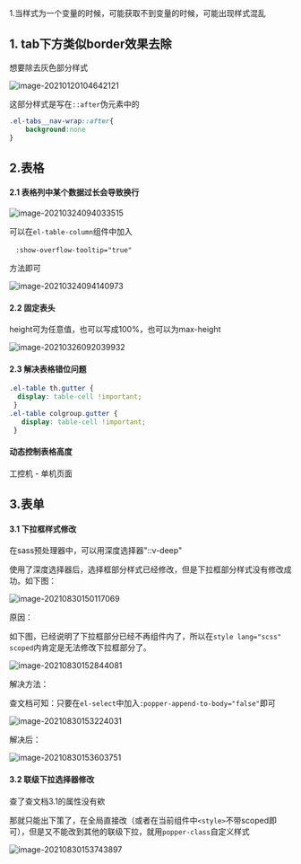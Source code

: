 1.当样式为一个变量的时候，可能获取不到变量的时候，可能出现样式混乱

## 1. tab下方类似border效果去除

想要除去灰色部分样式

![image-20210120104642121](C:\Users\62624\AppData\Roaming\Typora\typora-user-images\image-20210120104642121.png)

这部分样式是写在`::after`伪元素中的

```scss
.el-tabs__nav-wrap::after{
    background:none
}
```

## 2.表格

#### 2.1 表格列中某个数据过长会导致换行

![image-20210324094033515](C:\Users\62624\AppData\Roaming\Typora\typora-user-images\image-20210324094033515.png)

可以在`el-table-column`组件中加入

​    ` :show-overflow-tooltip="true"`

方法即可

![image-20210324094140973](C:\Users\62624\AppData\Roaming\Typora\typora-user-images\image-20210324094140973.png)

#### 2.2 固定表头

height可为任意值，也可以写成100%，也可以为max-height

![image-20210326092039932](C:\Users\62624\AppData\Roaming\Typora\typora-user-images\image-20210326092039932.png)

#### 2.3 解决表格错位问题

```css
.el-table th.gutter {
  display: table-cell !important;
 }
.el-table colgroup.gutter {
   display: table-cell !important;
 }
```

#### 动态控制表格高度

工控机 - 单机页面

## 3.表单

#### 3.1 下拉框样式修改

在sass预处理器中，可以用深度选择器"::v-deep"

使用了深度选择器后，选择框部分样式已经修改，但是下拉框部分样式没有修改成功。如下图：

![image-20210830150117069](C:\Users\62624\AppData\Roaming\Typora\typora-user-images\image-20210830150117069.png)

原因：

如下图，已经说明了下拉框部分已经不再组件内了，所以在`style lang="scss" scoped`内肯定是无法修改下拉框部分了。

![image-20210830152844081](C:\Users\62624\AppData\Roaming\Typora\typora-user-images\image-20210830152844081.png)

解决方法：

查文档可知：只要在`el-select`中加入`:popper-append-to-body="false"`即可

![image-20210830153224031](C:\Users\62624\AppData\Roaming\Typora\typora-user-images\image-20210830153224031.png)

解决后：

![image-20210830153603751](C:\Users\62624\AppData\Roaming\Typora\typora-user-images\image-20210830153603751.png)

#### 3.2 联级下拉选择器修改

查了查文档3.1的属性没有欸

那就只能出下策了，在全局直接改（或者在当前组件中`<style>`不带scoped即可），但是又不能改到其他的联级下拉，就用`popper-class`自定义样式

![image-20210830153743897](C:\Users\62624\AppData\Roaming\Typora\typora-user-images\image-20210830153743897.png)
